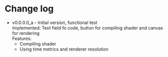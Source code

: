 # Change log

* v0.0.0.0_a - Initial version, functional test\
  Implemented: Text field fo code, button for compiling shader and canvas for rendering\
  Features:
  * Compiling shader
  * Using time metrics and renderer resolution
